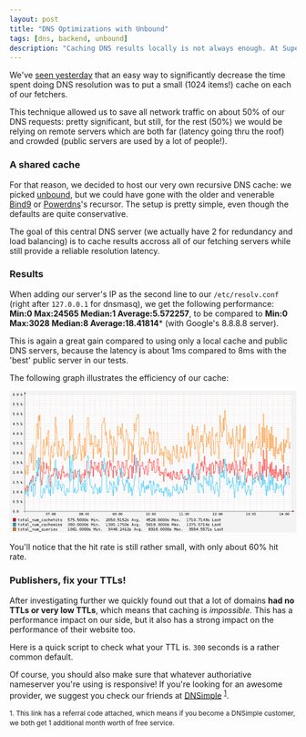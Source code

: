 ```yaml
---
layout: post
title: "DNS Optimizations with Unbound"
tags: [dns, backend, unbound]
description: "Caching DNS results locally is not always enough. At Superfeedr we're using a shared recursive DNS cache accross all of our pollers to make sure all DNS requests are served as fast as possible."
---
```


We've [seen yesterday](/dns-optimizations-with-dnsmasq/) that an easy way to significantly decrease the time spent doing DNS resolution was to put a small (1024 items!) cache on each of our fetchers.

This technique allowed us to save all network traffic on about 50% of our DNS requests: pretty significant, but still, for the rest (50%) we would be relying on remote servers which are both far (latency going thru the roof) and crowded (public servers are used by a lot of people!). 

### A shared cache

For that reason, we decided to host our very own recursive DNS cache: we picked [unbound](http://unbound.net/), but we could have gone with the older and venerable [Bind9](https://wiki.debian.org/Bind9) or [Powerdns](https://www.powerdns.com/)'s recursor.
The setup is pretty simple, even though the defaults are quite conservative.

The goal of this central DNS server (we actually have 2 for redundancy and load balancing) is to cache results accross all of our fetching servers while still provide a reliable resolution latency.

### Results

When adding our server's IP as the second line to our `/etc/resolv.conf` (right after `127.0.0.1` for dnsmasq), we get the following performance: **Min:0 Max:24565 Median:1 Average:5.572257**, to be compared to  **Min:0 Max:3028 Median:8 Average:18.41814*** (with Google's 8.8.8.8 server).

This is again a great gain compared to using only a local cache and public DNS servers, because the latency is about 1ms compared to 8ms with the 'best' public server in our tests.

The following graph illustrates the efficiency of our cache:

![Requests, hits and Misses](/images/unbound-requests-cache-miss.png)

You'll notice that the hit rate is still rather small, with only about 60% hit rate. 

### Publishers, fix your TTLs!

After investigating further we quickly found out that a lot of domains **had no TTLs or very low TTLs**, which means that caching is *impossible*. This has a performance impact on our side, but it also has a strong impact on the performance of their website too.

Here is a quick script to check what your TTL is. `300` seconds is a rather common default.

<script src="https://gist.github.com/julien51/9231364.js">
</script>

Of course, you should also make sure that whatever authoriative nameserver you're using is responsive! If you're looking for an awesome provider, we suggest you check our friends at [DNSimple](https://dnsimple.com/r/1fd305c2e2ca74) <sup id="fnref:1"><a href="#fn:1" rel="footnote">1</a></sup>.

<p><small id="fn:1">1. This link has a referral code attached, which means if you become a DNSimple customer, we both get 1 additional month worth of free service.</small></p>




